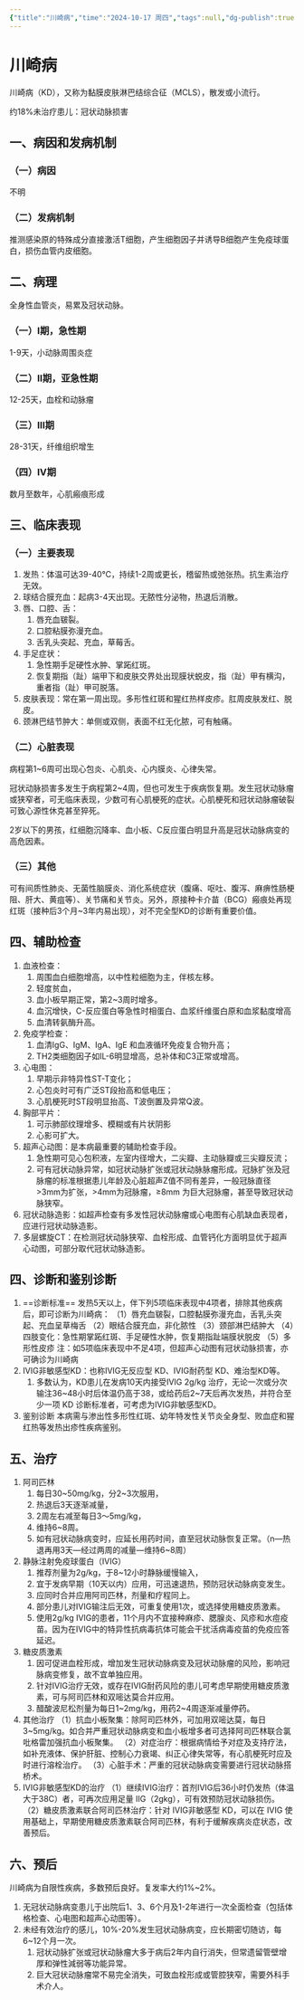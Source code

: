 ```yaml
---
{"title":"川崎病","time":"2024-10-17 周四","tags":null,"dg-publish":true,"permalink":"/200 学习/205 儿科学/考试题目/川崎病/","dgPassFrontmatter":true,"created":"2024-10-17T22:04:24.490+08:00","updated":"2024-10-17T23:13:13.852+08:00"}
---
```


# 川崎病
川崎病（KD），又称为黏膜皮肤淋巴结综合征（MCLS），散发或小流行。

约18%未治疗患儿：冠状动脉损害
## 一、病因和发病机制
### （一）病因
不明
### （二）发病机制
推测感染原的特殊成分直接激活T细胞，产生细胞因子并诱导B细胞产生免疫球蛋白，损伤血管内皮细胞。
## 二、病理
全身性血管炎，易累及冠状动脉。
### （一）Ⅰ期，急性期
1-9天，小动脉周围炎症
### （二）Ⅱ期，亚急性期
12-25天，血栓和动脉瘤
### （三）Ⅲ期
28-31天，纤维组织增生
### （四）Ⅳ期
数月至数年，心肌瘢痕形成
## 三、临床表现
### （一）主要表现
1. 发热：体温可达39-40℃，持续1-2周或更长，稽留热或弛张热。抗生素治疗无效。
2. 球结合膜充血：起病3-4天出现。无脓性分泌物，热退后消散。
3. 唇、口腔、舌：
	1. 唇充血皲裂。
	2. 口腔粘膜弥漫充血。
	3. 舌乳头突起、充血，草莓舌。
4. 手足症状：
	1. 急性期手足硬性水肿、掌跖红斑。
	2. 恢复期指（趾）端甲下和皮肤交界处出现膜状蜕皮，指（趾）甲有横沟，重者指（趾）甲可脱落。
5. 皮肤表现：常在第一周出现。多形性红斑和猩红热样皮疹。肛周皮肤发红、脱皮。
6. 颈淋巴结节肿大：单侧或双侧，表面不红无化脓，可有触痛。
### （二）心脏表现
病程第1~6周可出现心包炎、心肌炎、心内膜炎、心律失常。

冠状动脉损害多发生于病程第2~4周，但也可发生于疾病恢复期。发生冠状动脉瘤或狭窄者，可无临床表现，少数可有心肌梗死的症状。心肌梗死和冠状动脉瘤破裂可致心源性休克甚至猝死。

2岁以下的男孩，红细胞沉降率、血小板、C反应蛋白明显升高是冠状动脉病变的高危因素。

### （三）其他 
可有间质性肺炎、无菌性脑膜炎、消化系统症状（腹痛、呕吐、腹泻、麻痹性肠梗阻、肝大、黄疽等）、关节痛和关节炎。另外，原接种卡介苗（BCG）瘢痕处再现红斑（接种后3个月~3年内易出现），对不完全型KD的诊断有重要价值。
## 四、辅助检查 
1. 血液检查：
	1. 周围血白细胞增高，以中性粒细胞为主，伴核左移。
	2. 轻度贫血，
	3. 血小板早期正常，第2~3周时增多。
	4. 血沉增快，C-反应蛋白等急性时相蛋白、血浆纤维蛋白原和血浆黏度增高
	5. 血清转氨酶升高。
2. 免疫学检查：
	1. 血清IgG、IgM、IgA、IgE 和血液循环免疫复合物升高；
	2. TH2类细胞因子如IL-6明显增高，总补体和C3正常或增高。
3. 心电图：
	1. 早期示非特异性ST-T变化；
	2. 心包炎时可有广泛ST段抬高和低电压；
	3. 心肌梗死时ST段明显抬高、T波倒置及异常Q波。
4. 胸部平片：
	1. 可示肺部纹理增多、模糊或有片状阴影
	2. 心影可扩大。
5. 超声心动图：是本病最重要的辅助检查手段。
	1. 急性期可见心包积液，左室内径增大，二尖瓣、主动脉瓣或三尖瓣反流；
	2. 可有冠状动脉异常，如冠状动脉扩张或冠状动脉脉瘤形成。冠脉扩张及冠脉瘤的标准根据患儿年龄及心脏超声Z值不同有差异，一般冠脉直径>3mm为扩张，>4mm为冠脉瘤，≥8mm 为巨大冠脉瘤，甚至导致冠状动脉狭窄。
6. 冠状动脉造影：如超声检查有多发性冠状动脉瘤或心电图有心肌缺血表现者，应进行冠状动脉造影。
7. 多层螺旋CT：在检测冠状动脉狭窄、血栓形成、血管钙化方面明显优于超声心动图，可部分取代冠状动脉造影。
## 四、诊断和鉴别诊断
1. ==诊断标准==
发热5天以上，伴下列5项临床表现中4项者，排除其他疾病后，即可诊断为川崎病：
（1）唇充血皲裂，口腔黏膜弥漫充血，舌乳头突起、充血呈草梅舌
（2）眼结合膜充血，非化脓性
（3）颈部淋巴结肿大
（4）四肢变化：急性期掌跖红斑、手足硬性水肿，恢复期指趾端膜状脱皮
（5）多形性皮疹 
注：如5项临床表现中不足4项，但超声心动图有冠状动脉损害，亦可确诊为川崎病
2. IVIG非敏感型KD：也称IVIG无反应型 KD、IVIG耐药型 KD、难治型KD等。
	1. 多数认为，KD患儿在发病10天内接受IVIG 2g/kg 治疗，无论一次或分次输注36~48小时后体温仍高于38，或给药后2~7天后再次发热，并符合至少一项 KD 诊断标准者，可考虑为IVIG非敏感型KD。
3. 鉴别诊断 本病需与渗出性多形性红斑、幼年特发性关节炎全身型、败血症和猩红热等发热出疹性疾病鉴别。
## 五、治疗
1. 阿司匹林 
	1. 每日30~50mg/kg，分2~3次服用，
	2. 热退后3天逐渐减量，
	3. 2周左右减至每日3～5mg/kg，
	4. 维持6~8周。
	5. 如有冠状动脉病变时，应延长用药时间，直至冠状动脉恢复正常。（n—热退再用3天—经过两周的减量—维持6~8周）
2. 静脉注射免疫球蛋白（IVIG）
	1. 推荐剂量为2g/kg，于8~12小时静脉缓慢输入，
	2. 宜于发病早期（10天以内）应用，可迅速退热，预防冠状动脉病变发生。
	3. 应同时合并应用阿司匹林，剂量和疗程同上。
	4. 部分患儿对IVIG输注后无效，可重复使用1次，或选择使用糖皮质激素。
	5. 使用2g/kg IVIG的患者，11个月内不宜接种麻疹、腮腺炎、风疹和水痘疫苗。因为在IVIG中的特异性抗病毒抗体可能会干扰活病毒疫苗的免疫应答延迟。
3. 糖皮质激素 
	1. 因可促进血栓形成，增加发生冠状动脉病变及冠状动脉瘤的风险，影响冠脉病变修复，故不宜单独应用。
	2. 针对IVIG治疗无效，或存在IVIG耐药风险的患儿可考虑早期使用糖皮质激素，可与阿司匹林和双嘧达莫合并应用。
	3. 醋酸波尼松剂量为每日1~2mg/kg，用药2~4周逐渐减量停药。
4. 其他治疗
（1）抗血小板聚集：除阿司匹林外，可加用双嘧达莫，每日3~5mg/kg。如合并严重冠状动脉病变和血小板增多者可选择阿司匹林联合氯吡格雷加强抗血小板聚集。
（2）对症治疗：根据病情给予对症及支持疗法，如补充液体、保护肝脏、控制心力衰竭、纠正心律失常等，有心肌梗死时应及时进行溶栓治疗。
（3）心脏手术：严重的冠状动脉病变需要进行冠状动脉搭桥术。
5. IVIG非敏感型KD的治疗
（1）继续IVIG治疗：首剂IVIG后36小时仍发热（体温大于38C）者，可再次应用足量 IIG（2gkg），可有效预防冠状动脉损伤。
（2）糖皮质激素联合阿司匹林治疗：针对 IVIG非敏感型 KD，可以在 IVIG 使用基础上，早期使用糖皮质激素联合阿司匹林，有利于缓解疾病炎症状态，改善预后。
## 六、预后
川崎病为自限性疾病，多数预后良好。复发率大约1%~2%。

1. 无冠状动脉病变患儿于出院后1、3、6个月及1-2年进行一次全面检查（包括体格检查、心电图和超声心动图等）。
2. 未经有效治疗的感儿，10%-20%发生冠状动脉病变，应长期密切随访，每6~12个月一次。
	1. 冠状动脉扩张或冠状动脉瘤大多于病后2年内自行消失，但常遗留管壁增厚和弹性減弱等功能异常。
	2. 巨大冠状动脉瘤常不易完全消失，可致血栓形成或管腔狭窄，需要外科手术介人。